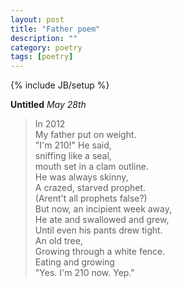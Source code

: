 ```yaml
---
layout: post
title: "Father poem"
description: ""
category: poetry
tags: [poetry]
---
```

{% include JB/setup %}

__Untitled__
_May 28th_

> In 2012  
> My father put on weight.  
> "I'm 210!" He said,  
> sniffing like a seal,  
> mouth set in a clam outline.  
> He was always skinny,  
> A crazed, starved prophet.  
> (Arent't all prophets false?)  
> But now, an incipient week away,  
> He ate and swallowed and grew,  
> Until even his pants drew tight.  
> An old tree,  
> Growing through a white fence.  
> Eating and growing  
> "Yes. I'm 210 now. Yep."  

